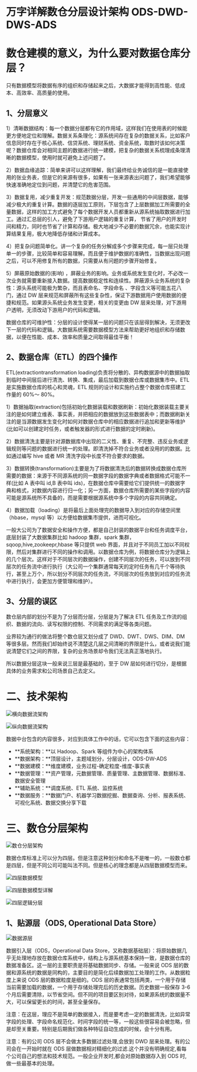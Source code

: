 # 万字详解数仓分层设计架构 ODS-DWD-DWS-ADS

# 数仓建模的意义，为什么要对数据仓库分层？

只有数据模型将数据有序的组织和存储起来之后，大数据才能得到高性能、低成本、高效率、高质量的使用。

## 1、分层意义

1）清晰数据结构：每一个数据分层都有它的作用域，这样我们在使用表的时候能更方便地定位和理解。数据关系条理化：源系统间存在复杂的数据关系，比如客户信息同时存在于核心系统、信贷系统、理财系统、资金系统，取数时该如何决策呢？数据仓库会对相同主题的数据进行统一建模，把复杂的数据关系梳理成条理清晰的数据模型，使用时就可避免上述问题了。

2）数据血缘追踪：简单来讲可以这样理解，我们最终给业务诚信的是一能直接使用的张业务表，但是它的来源有很多，如果有一张来源表出问题了，我们希望能够快速准确地定位到问题，并清楚它的危害范围。

3）数据复用，减少重复开发：规范数据分层，开发一些通用的中间层数据，能够减少极大的重复计算。数据的逐层加工原则，下层包含了上层数据加工所需要的全量数据，这样的加工方式避免了每个数据开发人员都重新从源系统抽取数据进行加工。通过汇总层的引人，避免了下游用户逻辑的重复计算， 节省了用户的开发时间和精力，同时也节省了计算和存储。极大地减少不必要的数据冗余，也能实现计算结果复用，极大地降低存储和计算成本。

4）把复杂问题简单化。讲一个复杂的任务分解成多个步骤来完成，每一层只处理单一的步骤，比较简单和容易理解。而且便于维护数据的准确性，当数据出现问题之后，可以不用修复所有的数据，只需要从有问题的步骤开始修复。

5）屏蔽原始数据的(影响) ，屏蔽业务的影响。业务或系统发生变化时，不必改一次业务就需要重新接入数据。提高数据稳定性和连续性。屏蔽源头业务系统的复杂性：源头系统可能极为繁杂，而且表命名、字段命名 、字段含义等可能五花八门，通过 DW 层来规范和屏蔽所有这些复杂性，保证下游数据用户使用数据的便捷和规范。如果源头系统业务发生变更，相关的变更由 DW 层来处理，对下游用户透明，无须改动下游用户的代码和逻辑。

数据仓库的可维护性：分层的设计使得某一层的问题只在该层得到解决，无须更改下一层的代码和逻辑。大数据系统需要数据模型方法来帮助更好地组织和存储数据，以便在性能、成本、效率和质量之间取得最佳平衡！

## 2、数据仓库（ETL）的四个操作

ETL(extractiontransformation loading)负责将分散的、异构数据源中的数据抽取到临时中间层后进行清洗、转换、集成，最后加载到数据仓库或数据集市中。ETL 是实施数据仓库的核心和灵魂，ETL 规则的设计和实施约占整个数据仓库搭建工作量的 60%～ 80%。

1）数据抽取(extraction)包括初始化数据装载和数据刷新：初始化数据装载主要关注的是如何建立维表、事实表，并把相应的数据放到这些数据表中；而数据刷新关注的是当源数据发生变化时如何对数据仓库中的相应数据进行追加和更新等维护(比如可以创建定时任务，或者触发器的形式进行数据的定时刷新)。

2）数据清洗主要是针对源数据库中出现的二义性、重复、不完整、违反业务或逻辑规则等问题的数据进行统一的处理。即清洗掉不符合业务或者没用的的数据。比如通过编写 hive 或者 MR 清洗字段中长度不符合要求的数据。

3）数据转换(transformation)主要是为了将数据清洗后的数据转换成数据仓库所需要的数据：来源于不同源系统的同一数据字段的数据字典或者数据格式可能不一样(比如 A 表中叫 id,B 表中叫 ids)，在数据仓库中需要给它们提供统一的数据字典和格式，对数据内容进行归一化；另一方面，数据仓库所需要的某些字段的内容可能是源系统所不具备的，而是需要根据源系统中多个字段的内容共同确定。

4）数据加载（loading）是将最后上面处理完的数据导入到对应的存储空间里（hbase，mysql 等）以方便给数据集市提供，进而可视化。

一般大公司为了数据安全和操作方便，都是自己封装的数据平台和任务调度平台，底层封装了大数据集群比如 hadoop 集群，spark 集群，sqoop,hive,zookeepr,hbase 等只提供 web 界面，并且对于不同员工加以不同权限，然后对集群进行不同的操作和调用。以数据仓库为例，将数据仓库分为逻辑上的几个层次。这样对于不同层次的数据操作，创建不同层次的任务，可以放到不同层次的任务流中进行执行（大公司一个集群通常每天的定时任务有几千个等待执行，甚至上万个，所以划分不同层次的任务流，不同层次的任务放到对应的任务流中进行执行，会更加方便管理和维护）。

## 3、分层的误区

数仓层内部的划分不是为了分层而分层，分层是为了解决 ETL 任务及工作流的组织、数据的流向、读写权限的控制、不同需求的满足等各类问题。

业界较为通行的做法将整个数仓层又划分成了 DWD、DWT、DWS、DIM、DM 等很多层。然而我们却始终说不清楚这几层之间清晰的界限是什么，或者说我们能说清楚它们之间的界限，复杂的业务场景却令我们无法真正落地执行。

所以数据分层这块一般来说三层是最基础的，至于 DW 层如何进行切分，是根据具体的业务需求和公司场景自己去定义。

# 二、技术架构

![横向数据流架构](https://assets.ng-tech.icu/item/20230325144117.png)

![纵向数据流架构](https://assets.ng-tech.icu/item/20230325144139.png)

数据中台包含的内容很多，对应到具体工作中的话，它可以包含下面的这些内容：

- **系统架构：**以 Hadoop、Spark 等组件为中心的架构体系
- **数据架构：**顶层设计，主题域划分，分层设计，ODS-DW-ADS
- **数据建模：**维度建模，业务过程-确定粒度-维度-事实表
- **数据管理：**资产管理，元数据管理、质量管理、主数据管理、数据标准、数据安全管理
- **辅助系统：**调度系统、ETL 系统、监控系统
- **数据服务：**数据门户、机器学习数据挖掘、数据查询、分析、报表系统、可视化系统、数据交换分享下载

# 三、数仓分层架构

![数仓分层架构](https://assets.ng-tech.icu/item/20230325144258.png)

数据仓库标准上可以分为四层。但是注意这种划分和命名不是唯一的，一般数仓都是四层，但是不同公司可能叫法不同。但是核心的理念都是从四层数据模型而来。

![四层数据模型](https://assets.ng-tech.icu/item/20230325144333.png)

![四层数据模型详解](https://assets.ng-tech.icu/item/20230325144429.png)

![四层逻辑分层](https://assets.ng-tech.icu/item/20230325144445.png)

## 1、贴源层（ODS, Operational Data Store）

![数据源层](https://assets.ng-tech.icu/item/20230325144550.png)

数据引入层（ODS，Operational Data Store，又称数据基础层）：将原始数据几乎无处理地存放在数据仓库系统中，结构上与源系统基本保持一致，是数据仓库的数据准备区。这一层的主要职责是将基础数据同步、存储。一般来说 ODS 层的数据和源系统的数据是同构的，主要目的是简化后续数据加工处理的工作。从数据粒度上来说 ODS 层的数据粒度是细的。ODS 层的表通常包括两类，一个用于存储当前需要加载的数据，一个用于存储处理完后的历史数据。历史数据一般保存 3-6 个月后需要清除，以节省空间。但不同的项目要区别对待，如果源系统的数据量不大，可以保留更长的时间，甚至全量保存。

注意：在这层，理应不是简单的数据接入，而是要考虑一定的数据清洗，比如异常字段的处理、字段命名规范化、时间字段的统一等，一般这些很容易会被忽略，但是却至关重要。特别是后期我们做各种特征自动生成的时候，会十分有用。

注意：有的公司 ODS 层不会做太多数据过滤处理,会放到 DWD 层来处理。有的公司会在一开始时就在 ODS 层做数据相对精细化的过滤.这个并没有明确规定,看每个公司自己的想法和技术规范。一般企业开发时,都会对原始数据存入到 ODS 时,做一些最基本的处理。
